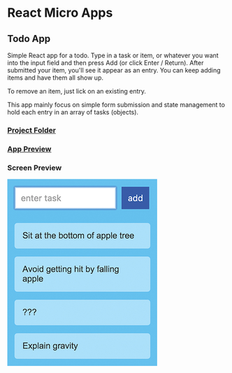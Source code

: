 # React Micro Apps

## Todo App

Simple React app for a todo.  Type in a task or item, or whatever you want into the input field and then press Add (or click Enter / Return).  After submitted your item, you'll see it appear as an entry. You can keep adding items and have them all show up.

To remove an item, just lick on an existing entry.

This app mainly focus on simple form submission and state management to hold each entry in an array of tasks (objects).

### [Project Folder](../react-kirupa/tree/master/todolist)

### [App Preview](https://kirupa-react-todo-app.surge.sh/)

### Screen Preview
![Todo App](https://github.com/xboudsady/react-kirupa/blob/master/app-screens/todo-app.png)